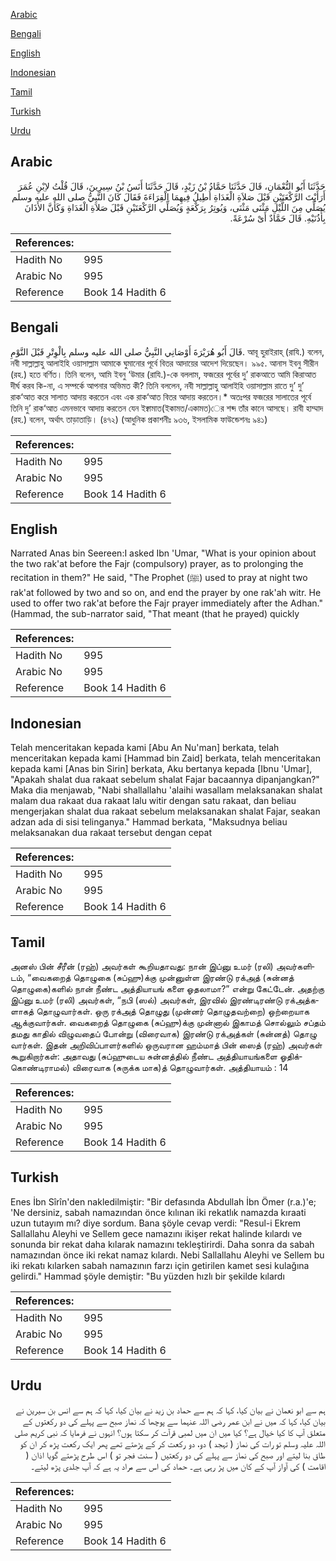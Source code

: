 [Arabic](#arabic)

[Bengali](#bengali)

[English](#english)

[Indonesian](#indonesian)

[Tamil](#tamil)

[Turkish](#turkish)

[Urdu](#urdu)

## Arabic


<div dir="rtl" lang="ar" style={{fontSize:'larger',backgroundColor:'#f8f9fa',padding:20}}>
حَدَّثَنَا أَبُو النُّعْمَانِ، قَالَ حَدَّثَنَا حَمَّادُ بْنُ زَيْدٍ، قَالَ حَدَّثَنَا أَنَسُ بْنُ سِيرِينَ، قَالَ قُلْتُ لاِبْنِ عُمَرَ أَرَأَيْتَ الرَّكْعَتَيْنِ قَبْلَ صَلاَةِ الْغَدَاةِ أُطِيلُ فِيهِمَا الْقِرَاءَةَ فَقَالَ كَانَ النَّبِيُّ صلى الله عليه وسلم يُصَلِّي مِنَ اللَّيْلِ مَثْنَى مَثْنَى، وَيُوتِرُ بِرَكْعَةٍ وَيُصَلِّي الرَّكْعَتَيْنِ قَبْلَ صَلاَةِ الْغَدَاةِ وَكَأَنَّ الأَذَانَ بِأُذُنَيْهِ‏.‏ قَالَ حَمَّادٌ أَىْ سُرْعَةً‏.‏
</div>
<div style={{backgroundColor:'#f8f9fa',padding:20, marginBottom: 10}}><table> <thead> <tr> <th>References:</th> <th></th> </tr> </thead> <tbody><tr><td>Hadith No</td><td>995</td></tr><tr><td>Arabic No</td><td>995</td></tr><tr><td>Reference</td><td>Book 14 Hadith 6</td></tr></tbody></table></div>

## Bengali


<div dir="ltr" lang="bn" style={{fontSize:'larger',backgroundColor:'#f8f9fa',padding:20}}>
قَالَ أَبُو هُرَيْرَةَ أَوْصَانِي النَّبِيُّ صلى الله عليه وسلم بِالْوِتْرِ قَبْلَ النَّوْمِ. আবূ হুরাইরাহ্ (রাযি.) বলেন, নবী সাল্লাল্লাহু আলাইহি ওয়াসাল্লাম আমাকে ঘুমানোর পূর্বে বিতর আদায়ের আদেশ দিয়েছেন। ৯৯৫. আনাস ইবনু সীরীন (রহ.) হতে বর্ণিত। তিনি বলেন, আমি ইবনু ‘উমার (রাযি.)-কে বললাম, ফজরের পূর্বের দু’ রাকআতে আমি কিরাআত দীর্ঘ করব কি-না, এ সম্পর্কে আপনার অভিমত কী? তিনি বললেন, নবী সাল্লাল্লাহু আলাইহি ওয়াসাল্লাম রাতে দু’ দু’ রাক‘আত করে সালাত আদায় করতেন এবং এক রাক‘আত বিতর আদায় করতেন।* অতঃপর ফজরের সালাতের পূর্বে তিনি দু’ রাক‘আত এমনভাবে আদায় করতেন যেন ইক্বামাত(ইকামত/একামত)ের শব্দ তাঁর কানে আসছে। রাবী হাম্মাদ (রহ.) বলেন, অর্থাৎ তাড়াতাড়ি। (৪৭২) (আধুনিক প্রকাশনীঃ ৯৩৬, ইসলামিক ফাউন্ডেশনঃ ৯৪১)
</div>
<div style={{backgroundColor:'#f8f9fa',padding:20, marginBottom: 10}}><table> <thead> <tr> <th>References:</th> <th></th> </tr> </thead> <tbody><tr><td>Hadith No</td><td>995</td></tr><tr><td>Arabic No</td><td>995</td></tr><tr><td>Reference</td><td>Book 14 Hadith 6</td></tr></tbody></table></div>

## English


<div dir="ltr" lang="en" style={{fontSize:'larger',backgroundColor:'#f8f9fa',padding:20}}>
Narrated Anas bin Seereen:I asked Ibn 'Umar, "What is your opinion about the two rak'at before the Fajr (compulsory) prayer, as to prolonging the recitation in them?" He said, "The Prophet (ﷺ) used to pray at night two rak'at followed by two and so on, and end the prayer by one rak'ah witr. He used to offer two rak'at before the Fajr prayer immediately after the Adhan." (Hammad, the sub-narrator said, "That meant (that he prayed) quickly
</div>
<div style={{backgroundColor:'#f8f9fa',padding:20, marginBottom: 10}}><table> <thead> <tr> <th>References:</th> <th></th> </tr> </thead> <tbody><tr><td>Hadith No</td><td>995</td></tr><tr><td>Arabic No</td><td>995</td></tr><tr><td>Reference</td><td>Book 14 Hadith 6</td></tr></tbody></table></div>

## Indonesian


<div dir="ltr" lang="id" style={{fontSize:'larger',backgroundColor:'#f8f9fa',padding:20}}>
Telah menceritakan kepada kami [Abu An Nu'man] berkata, telah menceritakan kepada kami [Hammad bin Zaid] berkata, telah menceritakan kepada kami [Anas bin Sirin] berkata, Aku bertanya kepada [Ibnu 'Umar], "Apakah shalat dua rakaat sebelum shalat Fajar bacaannya dipanjangkan?" Maka dia menjawab, "Nabi shallallahu 'alaihi wasallam melaksanakan shalat malam dua rakaat dua rakaat lalu witir dengan satu rakaat, dan beliau mengerjakan shalat dua rakaat sebelum melaksanakan shalat Fajar, seakan adzan ada di sisi telinganya." Hammad berkata, "Maksudnya beliau melaksanakan dua rakaat tersebut dengan cepat
</div>
<div style={{backgroundColor:'#f8f9fa',padding:20, marginBottom: 10}}><table> <thead> <tr> <th>References:</th> <th></th> </tr> </thead> <tbody><tr><td>Hadith No</td><td>995</td></tr><tr><td>Arabic No</td><td>995</td></tr><tr><td>Reference</td><td>Book 14 Hadith 6</td></tr></tbody></table></div>

## Tamil


<div dir="ltr" lang="ta" style={{fontSize:'larger',backgroundColor:'#f8f9fa',padding:20}}>
அனஸ் பின் சீரீன் (ரஹ்) அவர்கள் கூறியதாவது: நான் இப்னு உமர் (ரலி) அவர்களிடம், “வைகறைத் தொழுகை (சுப்ஹு)க்கு முன்னுள்ள இரண்டு ரக்அத் (சுன்னத் தொழுகை)களில் நான் நீண்ட அத்தியாயங் களை ஓதலாமா?” என்று கேட்டேன். அதற்கு இப்னு உமர் (ரலி) அவர்கள், “நபி (ஸல்) அவர்கள், இரவில் இரண்டிரண்டு ரக்அத்களாகத் தொழுவார்கள். ஒரு ரக்அத் தொழுது (முன்னர் தொழுதவற்றை) ஒற்றையாக ஆக்குவார்கள். வைகறைத் தொழுகை (சுப்ஹு)க்கு முன்னால் இகாமத் சொல்லும் சப்தம் தமது காதில் விழுவதைப் போன்று (விரைவாக) இரண்டு ரக்அத்கள் (சுன்னத்) தொழு வார்கள். இதன் அறிவிப்பாளர்களில் ஒருவரான ஹம்மாத் பின் ஸைத் (ரஹ்) அவர்கள் கூறுகிறார்கள்: அதாவது (சுப்ஹுடைய சுன்னத்தில் நீண்ட அத்தியாயங்களை ஓதிக்கொண்டிராமல்) விரைவாக (சுருக்க மாக)த் தொழுவார்கள். அத்தியாயம் : 14
</div>
<div style={{backgroundColor:'#f8f9fa',padding:20, marginBottom: 10}}><table> <thead> <tr> <th>References:</th> <th></th> </tr> </thead> <tbody><tr><td>Hadith No</td><td>995</td></tr><tr><td>Arabic No</td><td>995</td></tr><tr><td>Reference</td><td>Book 14 Hadith 6</td></tr></tbody></table></div>

## Turkish


<div dir="ltr" lang="tr" style={{fontSize:'larger',backgroundColor:'#f8f9fa',padding:20}}>
Enes İbn Sîrîn'den nakledilmiştir: "Bir defasında Abdullah İbn Ömer (r.a.)'e; 'Ne dersiniz, sabah namazından önce kılınan iki rekatlık namazda kıraati uzun tutayım mı? diye sordum. Bana şöyle cevap verdi: "Resul-i Ekrem Sallallahu Aleyhi ve Sellem gece namazını ikişer rekat halinde kılardı ve sonunda bir rekat daha kılarak namazını tekleştirirdi. Daha sonra da sabah namazından önce iki rekat namaz kılardı. Nebi Sallallahu Aleyhi ve Sellem bu iki rekatı kılarken sabah namazının farzı için getirilen kamet sesi kulağına gelirdi." Hammad şöyle demiştir: "Bu yüzden hızlı bir şekilde kılardı
</div>
<div style={{backgroundColor:'#f8f9fa',padding:20, marginBottom: 10}}><table> <thead> <tr> <th>References:</th> <th></th> </tr> </thead> <tbody><tr><td>Hadith No</td><td>995</td></tr><tr><td>Arabic No</td><td>995</td></tr><tr><td>Reference</td><td>Book 14 Hadith 6</td></tr></tbody></table></div>

## Urdu


<div dir="rtl" lang="ur" style={{fontSize:'larger',backgroundColor:'#f8f9fa',padding:20}}>
ہم سے ابو نعمان نے بیان کیا، کہا کہ ہم سے حماد بن زید نے بیان کیا، کہا کہ ہم سے انس بن سیرین نے بیان کیا، کہا کہ میں نے ابن عمر رضی اللہ عنہما سے پوچھا کہ نماز صبح سے پہلے کی دو رکعتوں کے متعلق آپ کا کیا خیال ہے؟ کیا میں ان میں لمبی قرآت کر سکتا ہوں؟ انہوں نے فرمایا کہ نبی کریم صلی اللہ علیہ وسلم تو رات کی نماز ( تہجد ) دو، دو رکعت کر کے پڑھتے تھے پھر ایک رکعت پڑھ کر ان کو طاق بنا لیتے اور صبح کی نماز سے پہلے کی دو رکعتیں ( سنت فجر تو ) اس طرح پڑھتے گویا اذان ( اقامت ) کی آواز آپ کے کان میں پڑ رہی ہے۔ حماد کی اس سے مراد یہ ہے کہ آپ جلدی پڑھ لیتے۔
</div>
<div style={{backgroundColor:'#f8f9fa',padding:20, marginBottom: 10}}><table> <thead> <tr> <th>References:</th> <th></th> </tr> </thead> <tbody><tr><td>Hadith No</td><td>995</td></tr><tr><td>Arabic No</td><td>995</td></tr><tr><td>Reference</td><td>Book 14 Hadith 6</td></tr></tbody></table></div>